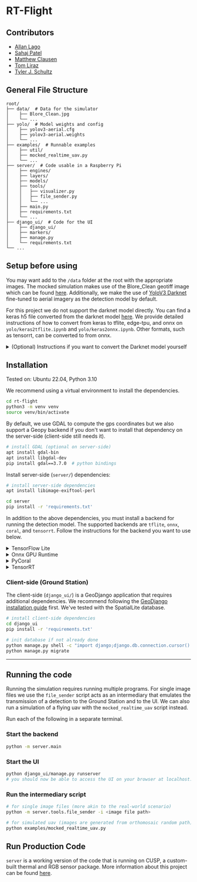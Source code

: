 # RT-Flight

## Contributors

- [Allan Lago](https://github.com/alago1)
- [Sahaj Patel](https://github.com/sah4jpatel)
- [Matthew Clausen](https://github.com/matt-clausen)
- [Tom Liraz](https://github.com/tomliraz)
- [Tyler J. Schultz](https://github.com/tj-schultz)

## General File Structure
```
root/
├── data/  # Data for the simulator
│    ├── Blore_Clean.jpg
│    └── ...
├── yolo/  # Model weights and config
│    ├── yolov3-aerial.cfg
│    ├── yolov3-aerial.weights
│    └── ...
├── examples/  # Runnable examples
│    ├── util/
│    ├── mocked_realtime_uav.py
│    └── ...
├── server/  # Code usable in a Raspberry Pi
│    ├── engines/
│    ├── layers/
│    ├── models/
│    ├── tools/
│    │   ├── visualizer.py
│    │   ├── file_sender.py
│    │   └── ...
│    ├── main.py
│    ├── requirements.txt
│    └── ...
├── django_ui/  # Code for the UI
│    ├── django_ui/
│    ├── markers/
│    ├── manage.py
│    └── requirements.txt
└── ...
```

## Setup before using
You may want add to the `/data` folder at the root with the appropriate images. The mocked simulation makes use of the Blore_Clean geotiff image which can be found [here](https://drive.google.com/file/d/14mJcI-_crVwy95-pAr1K8nYJDyK99zh5/view?usp=share_link). Additionally, we make the use of [YoloV3 Darknet](https://github.com/jekhor/darknet) fine-tuned to aerial imagery as the detection model by default.

For this project we do not support the darknet model directly. You can find a keras h5 file converted from the darknet model [here](https://drive.google.com/file/d/1BlBvoZ2tIgFhMUnHYLhZB6-nmU6WrSHB/view?usp=sharing). We provide detailed instructions of how to convert from keras to tflite, edge-tpu, and onnx on `yolo/keras2tflite.ipynb` and `yolo/keras2onnx.ipynb`. Other formats, such as tensorrt, can be converted to from onnx.

<details>

<summary>
(Optional) Instructions if you want to convert the Darknet model yourself
</summary>

The weights for the Darknet model can be found here [here](https://drive.google.com/file/d/1LyWvsoPmmPM9is0TmDmCE5vddXZLXYK6/view?usp=share_link). Add them to the `yolo/` folder in the root directory. You will require "yolov3-aerial.weights" and "yolov3-aerial.cfg" (provided) files.

If you're using a different model (for instance [YoloV3-tiny](https://github.com/smarthomefans/darknet-test) on low-memory devices), please add the weights and config files
to the `yolo/` folder.

This [sample](https://github.com/NVIDIA/TensorRT/blob/main/samples/python/yolov3_onnx/yolov3_to_onnx.py) was helpful in converting the model to Onnx.

</details>

## **Installation**

Tested on: Ubuntu 22.04, Python 3.10

We recommend using a virtual environment to install the dependencies.
```bash
cd rt-flight
python3 -m venv venv
source venv/bin/activate
```

By default, we use GDAL to compute the gps coordinates but we also support a Geopy backend if you don't want to install that dependency on the server-side (client-side still needs it).
```bash
# install GDAL (optional on server-side)
apt install gdal-bin
apt install libgdal-dev
pip install gdal==3.7.0  # python bindings
```

Install server-side (`server/`) dependencies:

```bash
# install server-side dependencies
apt install libimage-exiftool-perl

cd server
pip install -r 'requirements.txt'
```
In addition to the above dependencies, you must install a backend for running the detection model. The supported backends are `tflite`, `onnx`, `coral`, and `tensorrt`. Follow the instructions for the backend you want to use below.

<details>
<summary>
TensorFlow Lite
</summary>

```bash
pip install tflite_runtime
```
</details>
<details>
<summary>
Onnx GPU Runtime
</summary>

```bash
pip install onnruntime_gpu
```
</details>

<details>
<summary>
PyCoral
</summary>

```bash
pip install tflite_runtime

# https://coral.ai/docs/accelerator/get-started/#runtime-on-linux
apt install python3-pycoral
pip install --extra-index-url https://google-coral.github.io/py-repo/ pycoral~=2.0
```

</details>

<details>
<summary>
TensorRT
</summary>

Varies from system to system. Please follow the instructions [here](https://docs.nvidia.com/deeplearning/tensorrt/install-guide/index.html).
</details>

### **Client-side (Ground Station)**
The client-side (`django_ui/`) is a GeoDjango application that requires additional dependencies. We recommend following the [GeoDjango installation guide](https://docs.djangoproject.com/en/3.2/ref/contrib/gis/install/#installing-geodjango) first. We've tested with the SpatialLite database.

```bash
# install client-side dependencies
cd django_ui
pip install -r 'requirements.txt'

# init database if not already done
python manage.py shell -c "import django;django.db.connection.cursor().execute('SELECT InitSpatialMetaData(1);')"
python manage.py migrate
```

***


## Running the code

Running the simulation requires running multiple programs. For single image files we use the `file_sender` script acts as an intermediary that emulates the transmission of a detection to the Ground Station and to the UI. We can also run a simulation of a flying uav with the `mocked_realtime_uav` script instead.

Run each of the following in a separate terminal.


### **Start the backend**

```bash
python -m server.main
```

### **Start the UI**

```bash
python django_ui/manage.py runserver
# you should now be able to access the UI on your browser at localhost:8000/markers/map
```

### **Run the intermediary script**

```bash
# for single image files (more akin to the real-world scenario)
python -m server.tools.file_sender -i <image file path>

# for simulated uav (images are generated from orthomosaic random path)
python examples/mocked_realtime_uav.py
```

## Run Production Code

`server` is a working version of the code that is running on CUSP, a custom-built thermal and RGB sensor package. More information about this project can be found [here](https://github.com/JesseChin/CUSP).
